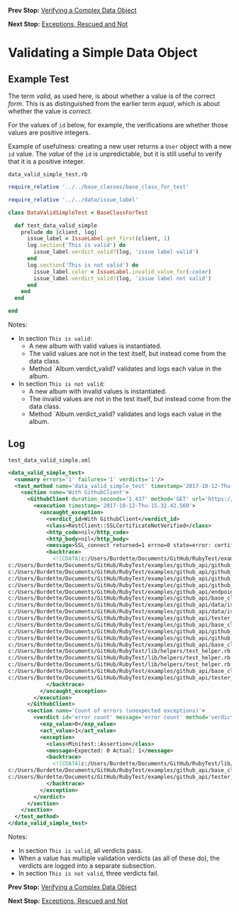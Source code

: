 <!--- GENERATED FILE, DO NOT EDIT --->
**Prev Stop:** [Verifying a Complex Data Object](./DataEqualComplex.md#verifying-a-complex-data-object)

**Next Stop:** [Exceptions, Rescued and Not](./Exceptions.md#exceptions,-rescued-and-not)


# Validating a Simple Data Object

## Example Test

The term _valid_, as used here, is about whether a value is of the correct _form_.  This is as distinguished from the earlier term _equal_, which is about whether the value is _correct_.

For the values of `id` below, for example, the verifications are whether those values are positive integers.

Example of usefulness:  creating a new user returns a `User` object with a new `id` value.  The _value_ of the `id` is unpredictable, but it is still useful to verify that it is a positive integer.

<code>data_valid_simple_test.rb</code>
```ruby
require_relative '../../base_classes/base_class_for_test'

require_relative '../../data/issue_label'

class DataValidSimpleTest < BaseClassForTest

  def test_data_valid_simple
    prelude do |client, log|
      issue_label = IssueLabel.get_first(client, 1)
      log.section('This is valid') do
        issue_label.verdict_valid?(log, 'issue label valid')
      end
      log.section('This is not valid') do
        issue_label.color = IssueLabel.invalid_value_for(:color)
        issue_label.verdict_valid?(log, 'issue label not valid')
      end
    end
  end

end
```

Notes:

- In section `This is valid`:
  - A new album with valid values is instantiated.
  - The valid values are not in the test itself, but instead come from the data class.
  - Method `Album.verdict_valid? validates and logs each value in the album.
- In section `This is not valid`:
  - A new album with invalid values is instantiated.
  - The invalid values are not in the test itself, but instead come from the data class.
  - Method `Album.verdict_valid? validates and logs each value in the album.

## Log

<code>test_data_valid_simple.xml</code>
```xml
<data_valid_simple_test>
  <summary errors='1' failures='1' verdicts='1'/>
  <test_method name='data_valid_simple_test' timestamp='2017-10-12-Thu-15.32.42.556'>
    <section name='With GithubClient'>
      <GithubClient duration_seconds='1.437' method='GET' url='https://api.github.com/repos/BurdetteLamar/CrashDummy/issues/1/labels'>
        <execution timestamp='2017-10-12-Thu-15.32.42.560'>
          <uncaught_exception>
            <verdict_id>With GithubClient</verdict_id>
            <class>RestClient::SSLCertificateNotVerified</class>
            <http_code>nil</http_code>
            <http_body>nil</http_body>
            <message>SSL_connect returned=1 errno=0 state=error: certificate verify failed</message>
            <backtrace>
              <![CDATA[c:/Users/Burdette/Documents/GitHub/RubyTest/examples/github_api/github_client.rb:117:in `block (3 levels) in client_method'
c:/Users/Burdette/Documents/GitHub/RubyTest/examples/github_api/github_client.rb:115:in `block (2 levels) in client_method'
c:/Users/Burdette/Documents/GitHub/RubyTest/examples/github_api/github_client.rb:113:in `block in client_method'
c:/Users/Burdette/Documents/GitHub/RubyTest/examples/github_api/github_client.rb:111:in `client_method'
c:/Users/Burdette/Documents/GitHub/RubyTest/examples/github_api/github_client.rb:46:in `get'
c:/Users/Burdette/Documents/GitHub/RubyTest/examples/github_api/endpoints/get_issues_number_labels.rb:15:in `call_and_return_payload'
c:/Users/Burdette/Documents/GitHub/RubyTest/examples/github_api/base_classes/base_class_for_endpoint.rb:11:in `call'
c:/Users/Burdette/Documents/GitHub/RubyTest/examples/github_api/data/issue_label.rb:66:in `get_all'
c:/Users/Burdette/Documents/GitHub/RubyTest/examples/github_api/data/issue_label.rb:71:in `get_first'
c:/Users/Burdette/Documents/GitHub/RubyTest/examples/github_api/tester_tour/tests/data_valid_simple_test.rb:9:in `block in test_data_valid_simple'
c:/Users/Burdette/Documents/GitHub/RubyTest/examples/github_api/base_classes/base_class_for_test.rb:13:in `block (2 levels) in prelude'
c:/Users/Burdette/Documents/GitHub/RubyTest/examples/github_api/github_client.rb:18:in `block in with'
c:/Users/Burdette/Documents/GitHub/RubyTest/examples/github_api/github_client.rb:14:in `with'
c:/Users/Burdette/Documents/GitHub/RubyTest/examples/github_api/base_classes/base_class_for_test.rb:12:in `block in prelude'
c:/Users/Burdette/Documents/GitHub/RubyTest/lib/helpers/test_helper.rb:23:in `block (2 levels) in test'
c:/Users/Burdette/Documents/GitHub/RubyTest/lib/helpers/test_helper.rb:22:in `block in test'
c:/Users/Burdette/Documents/GitHub/RubyTest/lib/helpers/test_helper.rb:21:in `test'
c:/Users/Burdette/Documents/GitHub/RubyTest/examples/github_api/base_classes/base_class_for_test.rb:11:in `prelude'
c:/Users/Burdette/Documents/GitHub/RubyTest/examples/github_api/tester_tour/tests/data_valid_simple_test.rb:8:in `test_data_valid_simple']]>
            </backtrace>
          </uncaught_exception>
        </execution>
      </GithubClient>
      <section name='Count of errors (unexpected exceptions)'>
        <verdict id='error count' message='error count' method='verdict_assert_equal?' outcome='failed' volatile='true'>
          <exp_value>0</exp_value>
          <act_value>1</act_value>
          <exception>
            <class>Minitest::Assertion</class>
            <message>Expected: 0 Actual: 1</message>
            <backtrace>
              <![CDATA[c:/Users/Burdette/Documents/GitHub/RubyTest/lib/helpers/test_helper.rb:21:in `test'
c:/Users/Burdette/Documents/GitHub/RubyTest/examples/github_api/base_classes/base_class_for_test.rb:11:in `prelude'
c:/Users/Burdette/Documents/GitHub/RubyTest/examples/github_api/tester_tour/tests/data_valid_simple_test.rb:8:in `test_data_valid_simple']]>
            </backtrace>
          </exception>
        </verdict>
      </section>
    </section>
  </test_method>
</data_valid_simple_test>
```

Notes:

- In section `This is valid`, all verdicts pass.
- When a value has multiple validation verdicts (as all of these do), the verdicts are logged into a separate subsection.
- In section `This is not valid`, three verdicts fail.

**Prev Stop:** [Verifying a Complex Data Object](./DataEqualComplex.md#verifying-a-complex-data-object)

**Next Stop:** [Exceptions, Rescued and Not](./Exceptions.md#exceptions,-rescued-and-not)

